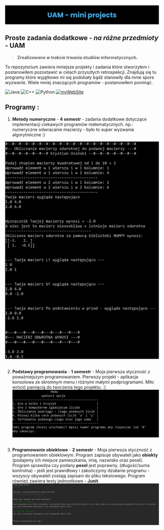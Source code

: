 
![banner](https://raw.githubusercontent.com/Education-IT/UAM-miniProjects/main/images/banner.png)
## Proste zadania dodatkowe - *na różne przedmioty* - **UAM**

> **Zrealizowano w trakcie trwania studiów informatycznych.**

To repozytorium zawiera mniejsze projekty i zadania które stworzyłem i postanowiłem pozostawić w celach przyszłych retrospekcji. Znajdują się tu programy które wyjątkowo mi się podobały bądź stanowiły dla mnie spore wyzwanie. Wiele mniej znaczących programów - postanowiłem pominąć.



![Java](https://img.shields.io/badge/Java-ED8B00?style=for-the-badge&logo=java&logoColor=white) ![C++](https://img.shields.io/badge/C++-00599C.svg?style=for-the-badge&logo=C++&logoColor=white)  ![Python](https://img.shields.io/badge/Python-3776AB.svg?style=for-the-badge&logo=Python&logoColor=white) [ ![myWebSite](https://img.shields.io/badge/website-000000?style=for-the-badge&logo=About.me&logoColor=white)](https://education-it.pl/)
 ## **Programy :**
 1) **Metody numeryczne** - **4 semestr** - zadania dodatkowe dotyczące implementacji ciekawych programów matematycznych. np.: numeryczne odwracanie macierzy - było to super wyzwania algorytmiczne :)
 
 ![enter image description here](https://raw.githubusercontent.com/Education-IT/UAM-miniProjects/main/images/MACIERZ_ODWROTNA.PNG)
##
2) **Podstawy programowania** - **1 semestr** - Moja pierwsza styczność z poważniejszym programowaniem. Pierwszy projekt - aplikacja konsolowa ze skromnym menu i różnymi małymi podprogramami. Miło wrócić pamięcią do tworzenia tego projektu. :)
![enter image description here](https://raw.githubusercontent.com/Education-IT/UAM-miniProjects/main/images/pp-main-menu.PNG)

##

3) **Programowanie obiektowe** -  **2 semestr**  - Moja pierwsza styczność z programowaniem obiektowym. Program zapisuje obywateli jako **obiekty** (podajemy ich miejsce zamieszkania, imię, nazwisko oraz pesel). Program sprawdza czy podany **pesel** jest poprawny. (długość/suma kontrolna) - jeśli jest prawidłowy i zakończymy działanie programu - wszyscy obywateli zostają zapisani do pliku tekstowego. Program również zawiera testy jednostkowe - **Junit**.
![enter image description here](https://raw.githubusercontent.com/Education-IT/UAM-miniProjects/main/images/po-suma-kontrolna.PNG)
